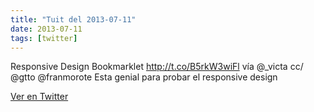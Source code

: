 ```yaml
---
title: "Tuit del 2013-07-11"
date: 2013-07-11
tags: [twitter]
---
```


Responsive Design Bookmarklet http://t.co/B5rkW3wiFl vía @_victa cc/ @gtto @franmorote Esta genial para probar el responsive design



[Ver en Twitter](https://twitter.com/i/web/status/355296629953277956)
